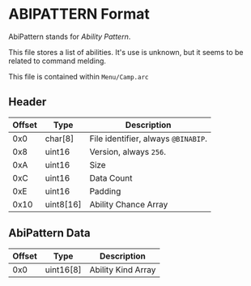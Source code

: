 # ABIPATTERN Format

AbiPattern stands for *Ability Pattern*.

This file stores a list of abilities. It's use is unknown, but it seems to be related to command melding.

This file is contained within `Menu/Camp.arc`


## Header
| Offset | Type  | Description
|--------|-------|------------
| 0x0     | char[8]   | File identifier, always `@BINABIP`.
| 0x8     | uint16  | Version, always `256`.
| 0xA     | uint16  | Size
| 0xC     | uint16  | Data Count
| 0xE     | uint16  | Padding
| 0x10    | uint8[16]  | Ability Chance Array

## AbiPattern Data
| Offset | Type  | Description
|--------|-------|------------
| 0x0     | uint16[8]   | Ability Kind Array